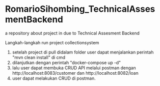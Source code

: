 # RomarioSihombing_TechnicalAssesmentBackend
a repository about project in due to Technical Assesment Backend


Langkah-langkah run project collectionsystem

1. setelah project di pull didalam folder user dapat menjalankan perintah "mvn clean install" di cmd
2. dilanjutkan dengan perintah "docker-compose up -d"
3. lalu user dapat membuka CRUD API melalui postman dengan http://localhost:8083/customer dan http://localhost:8082/loan
4. user dapat melakukan CRUD di postman.
 